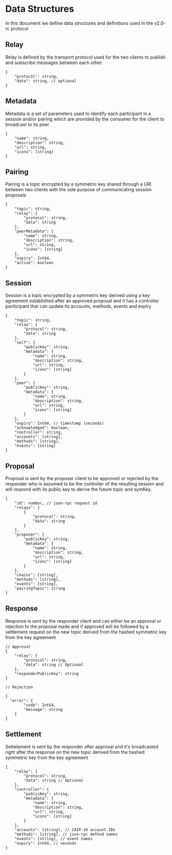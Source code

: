 # Data Structures

In this document we define data structures and definitions used in the v2.0-rc protocol

## Relay

Relay is defined by the transport protocol used for the two clients to publish and subscribe messages between each other.

```jsonc
{
	"protocol": string,
	"data": string, // optional
}
```

## Metadata

Metadata is a set of parameters used to identify each participant in a session and/or pairing which are provided by the consumer for the client to broadcast to its peer

```jsonc
{
	"name": string,
	"description": string,
	"url": string,
	"icons": [string]
}
```

## Pairing

Pairing is a topic encrypted by a symmetric key shared through a URI between two clients with the sole purpose of communicating session proposals

```jsonc
{
	"topic": string,
	"relay": {
		"protocol": string,
		"data": string
	},
	"peerMetadata": {
		"name": string,
		"description": string,
		"url": string,
		"icons": [string]
	},
	"expiry": Int64,
	"active": boolean
}
```

## Session

Session is a topic encrypted by a symmetric key derived using a key agreement established after an approved proposal and it has a controller pariticipant that can update its accounts, methods, events and expiry

```jsonc
{
	"topic": string,
	"relay": {
		"protocol": string,
		"data": string
	},
	"self": {
		"publicKey": string,
		"metadata": {
			"name": string,
			"description": string,
			"url": string,
			"icons": [string]
		}
	},
	"peer": {
		"publicKey": string,
		"metadata": {
			"name": string,
			"description": string,
			"url": string,
			"icons": [string]
		}
	},
	"expiry": Int64, // timestamp (seconds)
	"acknowledged": boolean,
	"controller": string,
	"accounts": [string],
	"methods": [string],
	"events": [string]
}
```

## Proposal

Proposal is sent by the proposer client to be approved or rejected by the responder who is assumed to be the controller of the resulting session and will respond with its public key to derive the future topic and symKey.

```jsonc
{
	"id": number, // json-rpc request id
	"relays": [
		{
			"protocol": string,
			"data": string
		}
	],
	"proposer": {
		"publicKey": string,
		"metadata": {
			"name": string,
			"description": string,
			"url": string,
			"icons": [string]
		}
	},
	"chains": [string],
	"methods": [string],
	"events": [string],
	"pairingTopic": string
}
```

## Response

Response is sent by the responder client and can either be an approval or rejection to the proposal made and if approved will be followed by a settlement request on the new topic derived from the hashed symmetric key from the key agreement

```jsonc
// Approval
{
	"relay": {
		"protocol": string,
		"data": string // Optional
	},
	"responderPublicKey": string
}

// Rejection

{
  "error": {
		"code": Int64,
		"message": string
	}
}
```

## Settlement

Settelement is sent by the responder after approval and it's broadcasted right after the response on the new topic derived from the hashed symmetric key from the key agreement

```jsonc
{
	"relay": {
		"protocol": string,
		"data": string // Optional
	},
	"controller": {
		"publicKey": string,
		"metadata": {
			"name": string,
			"description": string,
			"url": string,
			"icons": [string]
		}
	},
	"accounts": [string], // CAIP-10 account IDs
	"methods": [string], // json-rpc method names
	"events": [string], // event names
	"expiry": Int64, // seconds
}
```
